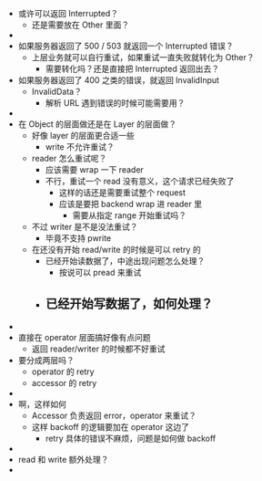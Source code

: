 - 或许可以返回 Interrupted？
	- 还是需要放在 Other 里面？
-
- 如果服务器返回了 500 / 503 就返回一个 Interrupted 错误？
	- 上层业务就可以自行重试，如果重试一直失败就转化为 Other？
		- 需要转化吗？还是直接把 Interrupted 返回出去？
- 如果服务器返回了 400 之类的错误，就返回 InvalidInput
	- InvalidData？
		- 解析 URL 遇到错误的时候可能需要用？
-
- 在 Object 的层面做还是在 Layer 的层面做？
	- 好像 layer 的层面更合适一些
		- write 不允许重试？
	- reader 怎么重试呢？
		- 应该需要 wrap 一下 reader
		- 不行，重试一个 read 没有意义，这个请求已经失败了
			- 这样的话还是需要重试整个 request
			- 应该是要把 backend wrap 进 reader 里
				- 需要从指定 range 开始重试吗？
	- 不过 writer 是不是没法重试？
		- 毕竟不支持 pwrite
	- 在还没有开始 read/write 的时候是可以 retry 的
		- 已经开始读数据了，中途出现问题怎么处理？
			- 按说可以 pread 来重试
		- 已经开始写数据了，如何处理？
			-
-
- 直接在 operator 层面搞好像有点问题
	- 返回 reader/writer 的时候都不好重试
- 要分成两层吗？
	- operator 的 retry
	- accessor 的 retry
-
- 啊，这样如何
	- Accessor 负责返回 error，operator 来重试？
	- 这样 backoff 的逻辑要加在 operator 这边了
		- retry 具体的错误不麻烦，问题是如何做 backoff
-
- read 和 write 额外处理？
-